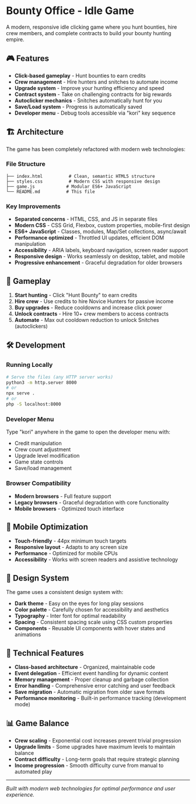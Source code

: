 # Bounty Office - Idle Game

A modern, responsive idle clicking game where you hunt bounties, hire crew members, and complete contracts to build your bounty hunting empire.

## 🎮 Features

- **Click-based gameplay** - Hunt bounties to earn credits
- **Crew management** - Hire hunters and snitches to automate income
- **Upgrade system** - Improve your hunting efficiency and speed
- **Contract system** - Take on challenging contracts for big rewards
- **Autoclicker mechanics** - Snitches automatically hunt for you
- **Save/Load system** - Progress is automatically saved
- **Developer menu** - Debug tools accessible via "kori" key sequence

## 🏗️ Architecture

The game has been completely refactored with modern web technologies:

### File Structure
```
├── index.html          # Clean, semantic HTML5 structure
├── styles.css          # Modern CSS with responsive design
├── game.js            # Modular ES6+ JavaScript
└── README.md          # This file
```

### Key Improvements
- **Separated concerns** - HTML, CSS, and JS in separate files
- **Modern CSS** - CSS Grid, Flexbox, custom properties, mobile-first design
- **ES6+ JavaScript** - Classes, modules, Map/Set collections, async/await
- **Performance optimized** - Throttled UI updates, efficient DOM manipulation
- **Accessibility** - ARIA labels, keyboard navigation, screen reader support
- **Responsive design** - Works seamlessly on desktop, tablet, and mobile
- **Progressive enhancement** - Graceful degradation for older browsers

## 🎯 Gameplay

1. **Start hunting** - Click "Hunt Bounty" to earn credits
2. **Hire crew** - Use credits to hire Novice Hunters for passive income
3. **Buy upgrades** - Reduce cooldowns and increase click power
4. **Unlock contracts** - Hire 10+ crew members to access contracts
5. **Automate** - Max out cooldown reduction to unlock Snitches (autoclickers)

## 🛠️ Development

### Running Locally
```bash
# Serve the files (any HTTP server works)
python3 -m http.server 8000
# or
npx serve .
# or
php -S localhost:8000
```

### Developer Menu
Type "kori" anywhere in the game to open the developer menu with:
- Credit manipulation
- Crew count adjustment  
- Upgrade level modification
- Game state controls
- Save/load management

### Browser Compatibility
- **Modern browsers** - Full feature support
- **Legacy browsers** - Graceful degradation with core functionality
- **Mobile browsers** - Optimized touch interface

## 📱 Mobile Optimization

- **Touch-friendly** - 44px minimum touch targets
- **Responsive layout** - Adapts to any screen size
- **Performance** - Optimized for mobile CPUs
- **Accessibility** - Works with screen readers and assistive technology

## 🎨 Design System

The game uses a consistent design system with:
- **Dark theme** - Easy on the eyes for long play sessions
- **Color palette** - Carefully chosen for accessibility and aesthetics
- **Typography** - Inter font for optimal readability
- **Spacing** - Consistent spacing scale using CSS custom properties
- **Components** - Reusable UI components with hover states and animations

## 🔧 Technical Features

- **Class-based architecture** - Organized, maintainable code
- **Event delegation** - Efficient event handling for dynamic content
- **Memory management** - Proper cleanup and garbage collection
- **Error handling** - Comprehensive error catching and user feedback
- **Save migration** - Automatic migration from older save formats
- **Performance monitoring** - Built-in performance tracking (development mode)

## 📊 Game Balance

- **Crew scaling** - Exponential cost increases prevent trivial progression
- **Upgrade limits** - Some upgrades have maximum levels to maintain balance
- **Contract difficulty** - Long-term goals that require strategic planning
- **Income progression** - Smooth difficulty curve from manual to automated play

---

*Built with modern web technologies for optimal performance and user experience.*